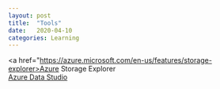 ```yaml
---
layout: post
title:  "Tools"
date:   2020-04-10
categories: Learning
---
```


<a href="https://azure.microsoft.com/en-us/features/storage-explorer>Azure Storage Explorer
<br>
 <a href="https://docs.microsoft.com/en-us/sql/azure-data-studio/download-azure-data-studio?view=sql-server-ver15">Azure Data Studio
